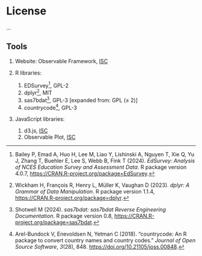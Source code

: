 # License

...

## Tools

1. Website: Observable Framework, [ISC](https://github.com/observablehq/framework/blob/HEAD/LICENSE)

1. R libraries:
    1. EDSurvey[^1], GPL-2
    2. dplyr[^2], MIT
    3. sas7bdat[^3], GPL-3 [expanded from: GPL (≥ 2)]
    4. countrycode[^4], GPL-3

2. JavaScript libraries:
    1. d3.js, [ISC](https://github.com/d3/d3/blob/main/LICENSE)
    2. Observable Plot, [ISC](https://github.com/observablehq/plot/blob/main/LICENSE)


[^1]: Bailey P, Emad A, Huo H, Lee M, Liao Y, Lishinski A, Nguyen T, Xie Q, Yu J, Zhang T, Buehler E, Lee S, Webb B, Fink T (2024). _EdSurvey: Analysis of NCES Education Survey and Assessment Data_. R package version 4.0.7, <https://CRAN.R-project.org/package=EdSurvey>.

[^2]: Wickham H, François R, Henry L, Müller K, Vaughan D (2023). _dplyr: A Grammar of Data Manipulation_. R package version 1.1.4, <https://CRAN.R-project.org/package=dplyr>.

[^3]: Shotwell M (2024). _sas7bdat: sas7bdat Reverse Engineering Documentation_. R package version 0.8, <https://CRAN.R-project.org/package=sas7bdat>.

[^4]: Arel-Bundock V, Enevoldsen N, Yetman C (2018). “countrycode: An R package to convert country names and country codes.” _Journal of Open Source Software_, *3*(28), 848. <https://doi.org/10.21105/joss.00848>.
